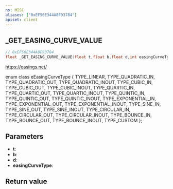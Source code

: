```yaml
---
ns: MISC
aliases: ["0xEF50E344A8F93784"]
apiset: client
---
```

## _GET_EASING_CURVE_VALUE

```c
// 0xEF50E344A8F93784
float _GET_EASING_CURVE_VALUE(float t,float b,float d,int easingCurveType);
```

https://easings.net/

enum class eEasingCurveType
{
	TYPE_LINEAR,
	TYPE_QUADRATIC_IN,
	TYPE_QUADRATIC_OUT,
	TYPE_QUADRATIC_INOUT,
	TYPE_CUBIC_IN,
	TYPE_CUBIC_OUT,
	TYPE_CUBIC_INOUT,
	TYPE_QUARTIC_IN,
	TYPE_QUARTIC_OUT,
	TYPE_QUARTIC_INOUT,
	TYPE_QUINTIC_IN,
	TYPE_QUINTIC_OUT,
	TYPE_QUINTIC_INOUT,
	TYPE_EXPONENTIAL_IN,
	TYPE_EXPONENTIAL_OUT,
	TYPE_EXPONENTIAL_INOUT,
	TYPE_SINE_IN,
	TYPE_SINE_OUT,
	TYPE_SINE_INOUT,
	TYPE_CIRCULAR_IN,
	TYPE_CIRCULAR_OUT,
	TYPE_CIRCULAR_INOUT,
	TYPE_BOUNCE_IN,
	TYPE_BOUNCE_OUT,
	TYPE_BOUNCE_INOUT,
	TYPE_CUSTOM
};

## Parameters
* **t**:
* **b**:
* **d**:
* **easingCurveType**:

## Return value